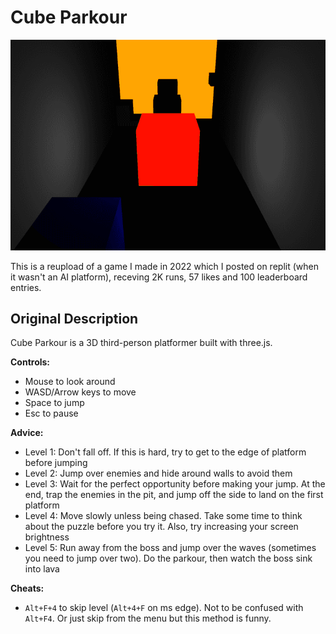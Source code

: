 # Cube Parkour

![Preview](assets/preview.png)

This is a reupload of a game I made in 2022 which I posted on replit (when it wasn't an AI platform), receving 2K runs, 57 likes and 100 leaderboard entries.

## Original Description

Cube Parkour is a 3D third-person platformer built with three.js.

**Controls:**
* Mouse to look around
* WASD/Arrow keys to move
* Space to jump
* Esc to pause

**Advice:**
* Level 1: Don't fall off. If this is hard, try to get to the edge of platform before jumping
* Level 2: Jump over enemies and hide around walls to avoid them
* Level 3: Wait for the perfect opportunity before making your jump. At the end, trap the enemies in the pit, and jump off the side to land on the first platform
* Level 4: Move slowly unless being chased. Take some time to think about the puzzle before you try it. Also, try increasing your screen brightness
* Level 5: Run away from the boss and jump over the waves (sometimes you need to jump over two). Do the parkour, then watch the boss sink into lava

**Cheats:**
* `Alt+F+4` to skip level (`Alt+4+F` on ms edge). Not to be confused with `Alt+F4`. Or just skip from the menu but this method is funny.